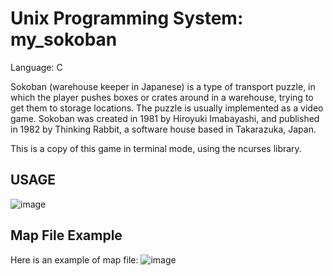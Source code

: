 # Unix Programming System: my_sokoban
Language: C

Sokoban (warehouse keeper in Japanese) is a type of transport puzzle, in which
the player pushes boxes or crates around in a warehouse, trying to get them to
storage locations. The puzzle is usually implemented as a video game.
Sokoban was created in 1981 by Hiroyuki Imabayashi, and published in 1982 by
Thinking Rabbit, a software house based in Takarazuka, Japan.

This is a copy of this game in terminal mode, using the ncurses library.
## USAGE
![image](https://user-images.githubusercontent.com/91698189/160238915-8ab97ce7-abcd-45e1-abeb-3eda37bfbd59.png)
## Map File Example
Here is an example of map file:
![image](https://user-images.githubusercontent.com/91698189/160239006-eb77970f-9b9e-41f5-8c6c-d8fb8407177a.png)
